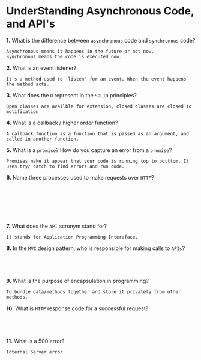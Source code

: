 # UnderStanding Asynchronous Code, and API's

**1.** What is the difference between `asynchronous` code and `synchronous` code?
<!-- enter you answer in the space below -->
```
Asynchronous means it happens in the future or not now.
Synchronous means the code is executed now.

```
**2.** What is an event listener?
<!-- enter you answer in the space below -->
```
It's a method used to 'listen' for an event. When the event happens the method acts.
```
**3.** What does the `O` represent in the `SOLID` principles?
<!-- enter you answer in the space below -->
```
Open classes are availble for extension, closed classes are closed to motification

```
**4.** What is a callback / higher order function?
<!-- enter you answer in the space below -->
```
A callback function is a function that is passed as an argument, and called in another function.
```
**5.** What is a `promise`? How do you capture an error from a `promise`?
<!-- enter you answer in the space below -->
```
Promises make it appear that your code is running top to botttom. It uses try/ catch to find errors and run code.

```
**6.** Name three processes used to make requests over `HTTP`?
<!-- enter you answer in the space below -->
```







```
**7.** What does the `API` acronym stand for?
<!-- enter you answer in the space below -->
```
It stands for Application Programming Interaface.
```
**8.** In the `MVC` design pattern, who is responsible for making calls to `APIs`?
<!-- enter you answer in the space below -->
```




```
**9.** What is the purpose of encapsulation in programming?
<!-- enter you answer in the space below -->
```
To bundle data/methods together and store it privately from other methods.
```
**10.** What is `HTTP` response code for a successful request?
<!-- enter you answer in the space below -->
```




```
**11.** What is a 500 error?
<!-- enter you answer in the space below -->
```
Internal Server error
```
